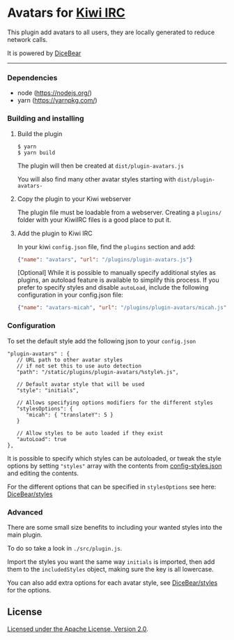 # Avatars for [Kiwi IRC](https://kiwiirc.com)

This plugin add avatars to all users, they are locally generated to reduce network calls.

It is powered by [DiceBear](https://dicebear.com/)

---

### Dependencies
* node (https://nodejs.org/)
* yarn (https://yarnpkg.com/)

### Building and installing

1. Build the plugin

   ```console
   $ yarn
   $ yarn build
   ```

   The plugin will then be created at `dist/plugin-avatars.js`

   You will also find many other avatar styles starting with `dist/plugin-avatars-`

2. Copy the plugin to your Kiwi webserver

   The plugin file must be loadable from a webserver. Creating a `plugins/` folder with your KiwiIRC files is a good place to put it.

3. Add the plugin to Kiwi IRC

   In your kiwi `config.json` file, find the `plugins` section and add:
   ```json
   {"name": "avatars", "url": "/plugins/plugin-avatars.js"}
   ```

   [Optional] While it is possible to manually specify additional styles as plugins, an autoload feature is available to simplify this process.
   If you prefer to specify styles and disable `autoLoad`, include the following configuration in your config.json file:
    ```json
   {"name": "avatars-micah", "url": "/plugins/plugin-avatars/micah.js"}
   ```

### Configuration

To set the default style add the following json to your `config.json`

```json5
"plugin-avatars" : {
   // URL path to other avatar styles
   // if not set this to use auto detection
   "path": "/static/plugins/plugin-avatars/%style%.js",

   // Default avatar style that will be used
   "style": "initials",

   // Allows specifying options modifiers for the different styles
   "stylesOptions": {
      "micah": { "translateY": 5 }
   }

   // Allow styles to be auto loaded if they exist
   "autoLoad": true
},
```

It is possible to specify which styles can be autoloaded, or tweak the style options by setting `"styles"` array with the contents from [config-styles.json](https://github.com/ItsOnlyBinary/kiwiirc-plugin-avatars/blob/master/src/config-styles.json) and editing the contents.

For the different options that can be specified in `stylesOptions` see here: [DiceBear/styles](https://dicebear.com/styles)

### Advanced

There are some small size benefits to including your wanted styles into the main plugin.

To do so take a look in `./src/plugin.js`.

Import the styles you want the same way `initials` is imported, then add them to the `includedStyles` object, making sure the key is all lowercase.

You can also add extra options for each avatar style, see [DiceBear/styles](https://dicebear.com/styles) for the options.

## License

[Licensed under the Apache License, Version 2.0](LICENSE).
